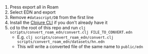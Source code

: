 1. Press export all in Roam
1. Select EDN and export
1. Remove `#datascript/DB` from the first line
1. Install the [Clojure CLI](https://clojure.org/guides/getting_started) if you don't already have it
1. cd to the root of this repo and run `clj scripts/convert_roam_edn/convert.clj FILE_TO_CONVERT.edn`
    - E.g. `clj scripts/convert_roam_edn/convert.clj scripts/convert_roam_edn/datasets/hn.edn`
    - This will write a converted file of the same name to `public/edn`